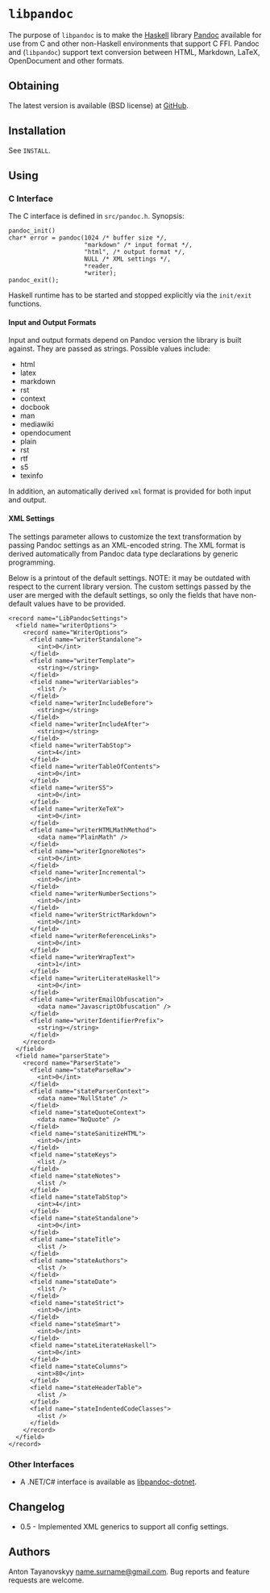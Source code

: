 # `libpandoc`

The purpose of `libpandoc` is to make the [Haskell][haskell] library
[Pandoc][pandoc] available for use from C and other non-Haskell
environments that support C FFI.  Pandoc and (`libpandoc`) support
text conversion between HTML, Markdown, LaTeX, OpenDocument and other
formats.


## Obtaining

The latest version is available (BSD license) at [GitHub][libpandoc].


## Installation

See `INSTALL`.


## Using

### C Interface

The C interface is defined in `src/pandoc.h`. Synopsis:

    pandoc_init()
    char* error = pandoc(1024 /* buffer size */,
                         "markdown" /* input format */,
                         "html", /* output format */,
                         NULL /* XML settings */,
                         *reader,
                         *writer);
    pandoc_exit();

Haskell runtime has to be started and stopped explicitly via the
`init/exit` functions.

#### Input and Output Formats

Input and output formats depend on Pandoc version the library is built
against.  They are passed as strings.  Possible values include:

  * html
  * latex
  * markdown
  * rst
  * context
  * docbook
  * man
  * mediawiki
  * opendocument
  * plain
  * rst
  * rtf
  * s5
  * texinfo

In addition, an automatically derived `xml` format is provided for
both input and output.

#### XML Settings

The settings parameter allows to customize the text transformation by
passing Pandoc settings as an XML-encoded string.  The XML format is
derived automatically from Pandoc data type declarations by generic
programming.

Below is a printout of the default settings.  NOTE: it may be outdated
with respect to the current library version.  The custom settings
passed by the user are merged with the default settings, so only the
fields that have non-default values have to be provided.

    <record name="LibPandocSettings">
      <field name="writerOptions">
        <record name="WriterOptions">
          <field name="writerStandalone">
            <int>0</int>
          </field>
          <field name="writerTemplate">
            <string></string>
          </field>
          <field name="writerVariables">
            <list />
          </field>
          <field name="writerIncludeBefore">
            <string></string>
          </field>
          <field name="writerIncludeAfter">
            <string></string>
          </field>
          <field name="writerTabStop">
            <int>4</int>
          </field>
          <field name="writerTableOfContents">
            <int>0</int>
          </field>
          <field name="writerS5">
            <int>0</int>
          </field>
          <field name="writerXeTeX">
            <int>0</int>
          </field>
          <field name="writerHTMLMathMethod">
            <data name="PlainMath" />
          </field>
          <field name="writerIgnoreNotes">
            <int>0</int>
          </field>
          <field name="writerIncremental">
            <int>0</int>
          </field>
          <field name="writerNumberSections">
            <int>0</int>
          </field>
          <field name="writerStrictMarkdown">
            <int>0</int>
          </field>
          <field name="writerReferenceLinks">
            <int>0</int>
          </field>
          <field name="writerWrapText">
            <int>1</int>
          </field>
          <field name="writerLiterateHaskell">
            <int>0</int>
          </field>
          <field name="writerEmailObfuscation">
            <data name="JavascriptObfuscation" />
          </field>
          <field name="writerIdentifierPrefix">
            <string></string>
          </field>
        </record>
      </field>
      <field name="parserState">
        <record name="ParserState">
          <field name="stateParseRaw">
            <int>0</int>
          </field>
          <field name="stateParserContext">
            <data name="NullState" />
          </field>
          <field name="stateQuoteContext">
            <data name="NoQuote" />
          </field>
          <field name="stateSanitizeHTML">
            <int>0</int>
          </field>
          <field name="stateKeys">
            <list />
          </field>
          <field name="stateNotes">
            <list />
          </field>
          <field name="stateTabStop">
            <int>4</int>
          </field>
          <field name="stateStandalone">
            <int>0</int>
          </field>
          <field name="stateTitle">
            <list />
          </field>
          <field name="stateAuthors">
            <list />
          </field>
          <field name="stateDate">
            <list />
          </field>
          <field name="stateStrict">
            <int>0</int>
          </field>
          <field name="stateSmart">
            <int>0</int>
          </field>
          <field name="stateLiterateHaskell">
            <int>0</int>
          </field>
          <field name="stateColumns">
            <int>80</int>
          </field>
          <field name="stateHeaderTable">
            <list />
          </field>
          <field name="stateIndentedCodeClasses">
            <list />
          </field>
        </record>
      </field>
    </record>

### Other Interfaces

  * A .NET/C# interface is available as [libpandoc-dotnet][libpandoc-dotnet].


## Changelog

  * 0.5 - Implemented XML generics to support all config settings.


## Authors

Anton Tayanovskyy <name.surname@gmail.com>.  Bug reports and feature
requests are welcome.



[haskell]:          http://www.haskell.org
[pandoc]:           http://johnmacfarlane.net/pandoc/
[libpandoc]:        http://github.com/toyvo/libpandoc/
[libpandoc-dotnet]: http://github.com/toyvo/libpandoc-dotnet/